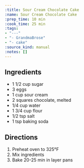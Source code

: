 ```yaml
---
:title: Sour Cream Chocolate Cake
:name: Sour Cream Chocolate Cake
:prep_time: 10 min
:cook_time: 25 min
:tags:
- "---"
- "- GrandmaBrose"
- "- cake"
:source_kind: manual
:notes: []
---
```


## Ingredients
- 1 1/2 cup sugar
- 3 eggs
- 1 cup sour cream
- 2 squares chocolate, melted
- 1/4 cup water
- 1 3/4 cup flour
- 1/2 tsp salt
- 1 tsp baking soda


## Directions
1. Preheat oven to 325°F
2. Mix ingredients
3. Bake 20-25 min in layer pans
